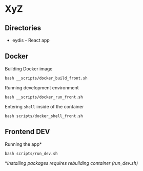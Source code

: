 # XyZ

## Directories

- eydis - React app

## Docker
Building Docker image
```
bash __scripts/docker_build_front.sh
```
Running development environment
```
bash __scripts/docker_run_front.sh
```
Entering `shell` inside of the container
```
bash scripts/docker_shell_front.sh
```

## Frontend DEV
Running the app*
```
bash scripts/run_dev.sh
```

**Installing packages requires rebuilding container (run_dev.sh)*
